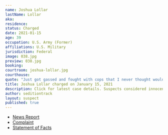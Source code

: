 ```yaml
---
name: Joshua Lollar
lastName: Lollar
aka: 
residence: 
status: Charged
date: 2021-01-15
age: 39
occupation: U.S. Army (Former)
affiliations: U.S. Military
jurisdiction: Federal
image: 038.jpg
preview: 038.jpg
booking: 
courtroom: joshua-lollar.jpg
courthouse: 
quote: "Just got gassed and fought with cops that I never thought would happen."
title: Joshua Lollar charged on January 15, 2021
description: Click for latest case details. Suspects considered innocent until proven guilty.
author: seditiontrack
layout: suspect
published: true
---
```

- [News Report](https://abc13.com/spring-man-capitol-riot-josh-lollar-joshua-charged-us-protest/9689137/)
- [Complaint](https://www.justice.gov/opa/page/file/1355471/download)
- [Statement of Facts](https://www.justice.gov/opa/page/file/1355471/download)
